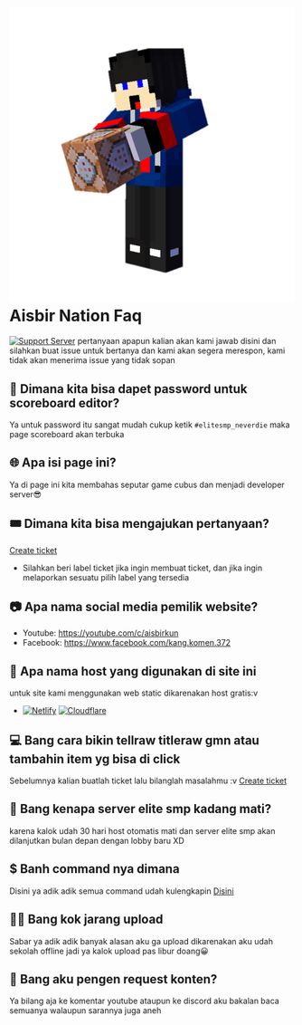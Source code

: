 # [![uh](https://raw.githubusercontent.com/aisbir/faq/master/20220127_203330.png)](https://aisbir-nation.xyz) Aisbir Nation Faq
[![Support Server](https://img.shields.io/discord/853807071677120552.svg?label=Discord&logo=Discord&colorB=7289da&style=for-the-badge)](https://discord.aisbir-nation.xyz)
pertanyaan apapun kalian akan kami jawab disini dan silahkan buat issue untuk bertanya dan kami akan segera merespon, kami tidak akan menerima issue yang tidak sopan
## 🔑 Dimana kita bisa dapet password untuk scoreboard editor?
Ya untuk password itu sangat mudah cukup ketik ```#elitesmp_neverdie``` maka page scoreboard akan terbuka
## 🌐 Apa isi page ini?
Ya di page ini kita membahas seputar game cubus dan menjadi developer server😎
## 🎟️ Dimana kita bisa mengajukan pertanyaan?
[Create ticket](https://github.com/aisbir/faq/issues/new?assignees=&labels=Ticket&template=ticket.md&title=New+ticket%21)
- Silahkan beri label ticket jika ingin membuat ticket, dan jika ingin melaporkan sesuatu pilih label yang tersedia
## 📷 Apa nama social media pemilik website?
- Youtube: https://youtube.com/c/aisbirkun
- Facebook: https://www.facebook.com/kang.komen.372
## 🏥 Apa nama host yang digunakan di site ini
untuk site kami menggunakan web static dikarenakan host gratis:v
- [![Netlify](https://img.shields.io/badge/netlify-%23000000.svg?style=for-the-badge&logo=netlify&logoColor=#00C7B7)](https://netlify.com) [![Cloudflare](https://img.shields.io/badge/Cloudflare-F38020?style=for-the-badge&logo=Cloudflare&logoColor=white)](https://pages.cloudflare.com/)
## 💻 Bang cara bikin tellraw titleraw gmn atau tambahin item yg bisa di click
Sebelumnya kalian buatlah ticket lalu bilanglah masalahmu :v [Create ticket](https://github.com/aisbir/faq/issues/new?assignees=&labels=Ticket&template=ticket.md&title=New+ticket%21)
## 🎁 Bang kenapa server elite smp kadang mati?
karena kalok udah 30 hari host otomatis mati dan server elite smp akan dilanjutkan bulan depan dengan lobby baru XD
## $ Banh command nya dimana
Disini ya adik adik semua command udah kulengkapin [Disini](https://aisbir-nation.xyz/command)
## 🤨📸 Bang kok jarang upload
Sabar ya adik adik banyak alasan aku ga upload dikarenakan aku udah sekolah offline jadi ya kalok upload pas libur doang😀
## 💫 Bang aku pengen request konten?
Ya bilang aja ke komentar youtube ataupun ke discord aku bakalan baca semuanya walaupun sarannya juga aneh
